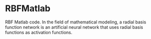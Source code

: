 # RBFMatlab
RBF Matlab code. In the field of mathematical modeling, a radial basis function network is an artificial neural network that uses radial basis functions as activation functions.
